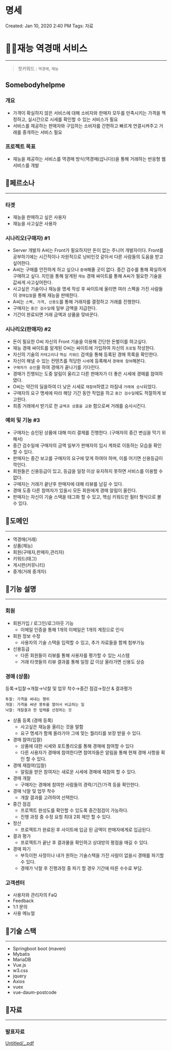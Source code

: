 # 명세

Created: Jan 10, 2020 2:40 PM
Tags: 자료

# 🐱‍🏍재능 역경매 서비스

---

> 핫키워드 : `역경매`, `재능`

## Somebodyhelpme

### 개요

- 가격이 확실하지 않은 서비스에 대해 소비자와 판매자 모두를 만족시키는 가격을 책정하고, 실시간으로 시세를 확인할 수 있는 서비스가 필요
- 서비스를 제공하는 판매자와 구입하는 소비자를 간편하고 빠르게 연결시켜주고 거래를 중개하는 서비스 필요

### 프로젝트 목표

- 재능을 제공하는 서비스를 역경매 방식(역경매(삽니다))을 통해 거래하는 반응형 웹 서비스를 개발

## 🍔페르소나

---

### 타겟

- 재능을 판매하고 싶은 사용자
- 재능을 사고싶은 사용자

### 시나리오(구매자) #1

- Server 개발자 A씨는 Front가 필요하지만 돈이 없는 주니어 개발자이다. Front를 공부하기에는 시간적이나 자원적으로 낭비인것 같아서 다른 사람들의 도움을 받고싶어한다.
- A씨는 구매를 안전하게 하고 싶으나 `중매`해줄 곳이 없다. 중간 검수를 통해 확실하게 구매하고 싶다. 지인을 통해 알게된 `재능` 경매 싸이트를 통해 A씨가 필요한 기술을 값싸게 사고싶어한다.
- 사고싶은 기술이나 재능을 명세 작성 후 싸이트에 올리면 여러 스펙을 가진 사람들이 `경매입찰`을 통해 재능을 판매한다.
- A씨는 `스펙, 가격, 신용도`를 통해 거래자를 결정하고 거래를 진행한다.
- 구매자는 `중간 검수일`에 일부 금액을 지급한다.
- 기간이 완료되면 거래 금액과 상품을 맞바꾼다.

### 시나리오(판매자) #2

- 돈이 필요한 O씨 자신의 Front 기술을 이용해 간단한 돈벌이를 하고싶다.
- 재능 경매 싸이트를 알게된 O씨는 싸이트에 가입하여 자신의 `프로필` 작성한다.
- 자신의 기술의 `카테고리`나 `핵심 키워드` 검색을 통해 등록된 경매 목록을 확인한다.
- 자신이 해낼 수 있는 컨텐츠를 적당한 `시세`에 등록해서 `경매에 참여`해본다.
- `구매자가 승인`을 하여 경매가 끝나기를 기다린다.
- 경매가 진행되는 도중 알림이 울리고 다른 판매자가 더 좋은 시세에 경매를 참여하였다.
- O씨는 약간의 딜을하여 더 낮은 시세로 `재참여`하였고 마침내 `거래에 승낙`되었다.
- 구매자의 요구 명세에 따라 해당 기간 동안 작업을 하고 `중간 검수일`에도 적절하게 보고한다.
- 최종 거래에서 받기로 한 `금액과 상품을 교환` 함으로써 거래를 승사시킨다.

### 예외 및 기능 #3

- 구매자는 승인된 상품에 대해 미리 결제를 진행한다. (구매자의 중간 변심을 막기 위해서)
- 중간 검수일에 구매자의 금액 일부가 판매자의 임시 계좌로 이동하는 모습을 확인 할 수 있다.
- 판매자는 중간 보고를 구매자의 요구에 맞게 하여야 하며, 이를 어기면 신용등급이 깍인다.
- 회원들은 신용등급이 있고, 등급을 일정 이상 유지하지 못하면 서비스를 이용할 수 없다.
- 구매자는 거래가 끝난후 판매자에 대해 리뷰를 남길 수 있다.
- 경매 도중 다른 참여자가 있을시 모든 회원에게 경매 알림이 울린다.
- 판매자는 자신이 기술 스택을 태그화 할 수 있고, 핵심 키워드만 필터 형식으로 볼 수 있다.

## 🍕도메인

---

- 역경매(거래)
- 상품(재능)
- 회원(구매자,판매자,관리자)
- 키워드(태그)
- 게시판(커뮤니티)
- 중개(거래 중개자)

## 🌭기능 설명

---

### 회원

- 회원가입 / 로그인/로그아웃 기능
    - 이메일 인증을 통해 1개의 이메일은 1개의 계정으로 인식
- 회원 정보 수정
    - 사용자의 기술 스택을 입력할 수 있고, 추가 자료들을 함께 첨부가능
- 신용등급
    - 다른 회원들이 리뷰를 통해 사용자를 평가할 수 있는 시스템
    - 거래 타겟들의 리뷰 결과를 통해 일정 값 이상 올라가면 신용도 상승

### 경매 (상품)

등록→입찰→개찰→낙찰 및 업무 착수→중간 점검→정산 & 결과평가

    투찰: 가격을 써내는 행위
    개찰: 가격을 써낸 봉투를 열어서 비교하는 일
    낙찰: 개찰결과 한 업체를 선정하는 것

- 상품 등록 (경매 등록)
    - 사고싶은 재능을 올리는 것을 말함
    - 요구 명세가 함께 올라가야 그에 맞는 퀄리티를 보장 받을 수 있다.
- 경매 참여(입찰)
    - 상품에 대한 시세와 포트폴리오를 통해 경매에 참여할 수 있다
    - 다른 사용자가 경매에 참여한다면 참여자들은 알림을 통해 현재 경매 사항을 확인 할 수 있다.
- 경매 재참여(입찰)
    - 알림을 받은 참여자는 새로운 시세에 경매에 재참여 할 수 있다.
- 경매 개찰
    - 구매자는 경매에 참여한 사람들의 경력/기간/가격 등을 확인한다.
- 경매 낙찰 및 업무 착수
    - 개찰 결과를 고려하여 선택한다.
- 중간 점검
    - 프로젝트 완성도를 확인할 수 있도록 중간점검이 가능하다.
    - 진행 과정 중 수정 요청 최대 2회 제안 할 수 있다.
- 정산
    - 프로젝트가 완료된 후 사이트에 입금 된 금액이 판매자에게로 입금된다.
- 결과 평가
    - 프로젝트가 끝난 후 결과물을 확인하고 상대방의 평점을 매길 수 있다.
- 경매 파기
    - 부득이한 사정이나 내가 원하는 기술스택을 가진 사람이 없을시 경매를 파기할수 있다.
    - 경매가 낙찰 후 진행과정 중 파기 할 경우 기간에 따른 수수료 부담.

### 고객센터

- 사용자와 관리자의 FaQ
- Feedback
- 1:1 문의
- 사용 메뉴얼

## 🍓기술 스택

---

- Springboot boot (maven)
- Mybatis
- MariaDB
- Vue.js
- w3.css
- jquery
- Axios
- vuex
- vue-daum-postcode

## 🍟자료

---

### 발표자료

[Untitled/_.pdf](Untitled/_.pdf)